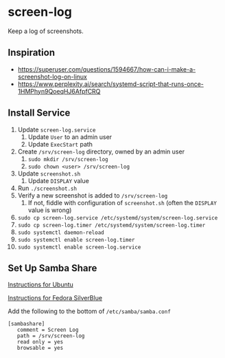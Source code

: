 # screen-log

Keep a log of screenshots.

## Inspiration

- https://superuser.com/questions/1594667/how-can-i-make-a-screenshot-log-on-linux
- https://www.perplexity.ai/search/systemd-script-that-runs-once-1HMPhyn9QoeqHJ6AfpfCRQ

## Install Service
1. Update `screen-log.service`
   1. Update `User` to an admin user
   2. Update `ExecStart` path
2. Create `/srv/screen-log` directory, owned by an admin user
   1. `sudo mkdir /srv/screen-log`
   2. `sudo chown <user> /srv/screen-log`
3. Update `screenshot.sh`
   1. Update `DISPLAY` value
4. Run `./screenshot.sh`
5. Verify a new screenshot is added to `/srv/screen-log`
   1. If not, fiddle with configuration of `screenshot.sh` (often the `DISPLAY` value is wrong)
6. `sudo cp screen-log.service /etc/systemd/system/screen-log.service`
7. `sudo cp screen-log.timer /etc/systemd/system/screen-log.timer`
8. `sudo systemctl daemon-reload`
9. `sudo systemctl enable screen-log.timer`
10. `sudo systemctl enable screen-log.service`

## Set Up Samba Share

[Instructions for Ubuntu](https://ubuntu.com/tutorials/install-and-configure-samba#1-overview)

[Instructions for Fedora SilverBlue](https://discussion.fedoraproject.org/t/how-to-use-samba-in-silverblue/1570/8)

Add the following to the bottom of `/etc/samba/samba.conf`
```
[sambashare]
   comment = Screen Log
   path = /srv/screen-log
   read only = yes
   browsable = yes
```
